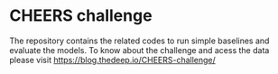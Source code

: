 # CHEERS challenge

The repository contains the related codes to run simple baselines and evaluate the models. To know about the challenge and acess the data please visit https://blog.thedeep.io/CHEERS-challenge/
